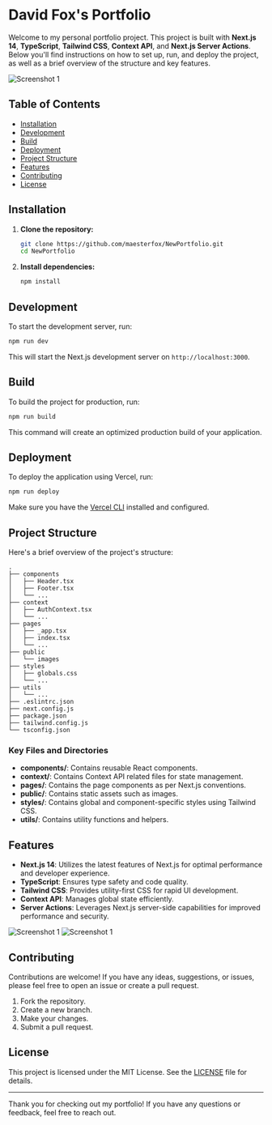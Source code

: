 # David Fox's Portfolio

Welcome to my personal portfolio project. This project is built with **Next.js 14**, **TypeScript**, **Tailwind CSS**, **Context API**, and **Next.js Server Actions**. Below you'll find instructions on how to set up, run, and deploy the project, as well as a brief overview of the structure and key features.

![Screenshot 1](./public/port1.png)


## Table of Contents

- [Installation](#installation)
- [Development](#development)
- [Build](#build)
- [Deployment](#deployment)
- [Project Structure](#project-structure)
- [Features](#features)
- [Contributing](#contributing)
- [License](#license)

## Installation

1. **Clone the repository:**

    ```bash
    git clone https://github.com/maesterfox/NewPortfolio.git
    cd NewPortfolio
    ```

2. **Install dependencies:**

    ```bash
    npm install
    ```

## Development

To start the development server, run:

```bash
npm run dev
```

This will start the Next.js development server on `http://localhost:3000`.

## Build

To build the project for production, run:

```bash
npm run build
```

This command will create an optimized production build of your application.

## Deployment

To deploy the application using Vercel, run:

```bash
npm run deploy
```

Make sure you have the [Vercel CLI](https://vercel.com/docs/cli) installed and configured.

## Project Structure

Here's a brief overview of the project's structure:

```
.
├── components
│   ├── Header.tsx
│   ├── Footer.tsx
│   └── ...
├── context
│   ├── AuthContext.tsx
│   └── ...
├── pages
│   ├── _app.tsx
│   ├── index.tsx
│   └── ...
├── public
│   └── images
├── styles
│   ├── globals.css
│   └── ...
├── utils
│   └── ...
├── .eslintrc.json
├── next.config.js
├── package.json
├── tailwind.config.js
└── tsconfig.json
```

### Key Files and Directories

- **components/**: Contains reusable React components.
- **context/**: Contains Context API related files for state management.
- **pages/**: Contains the page components as per Next.js conventions.
- **public/**: Contains static assets such as images.
- **styles/**: Contains global and component-specific styles using Tailwind CSS.
- **utils/**: Contains utility functions and helpers.

## Features

- **Next.js 14**: Utilizes the latest features of Next.js for optimal performance and developer experience.
- **TypeScript**: Ensures type safety and code quality.
- **Tailwind CSS**: Provides utility-first CSS for rapid UI development.
- **Context API**: Manages global state efficiently.
- **Server Actions**: Leverages Next.js server-side capabilities for improved performance and security.

 ![Screenshot 1](./public/port2.png)
![Screenshot 1](./public/port3.png)


## Contributing

Contributions are welcome! If you have any ideas, suggestions, or issues, please feel free to open an issue or create a pull request.

1. Fork the repository.
2. Create a new branch.
3. Make your changes.
4. Submit a pull request.

## License

This project is licensed under the MIT License. See the [LICENSE](LICENSE) file for details.

---

Thank you for checking out my portfolio! If you have any questions or feedback, feel free to reach out.
